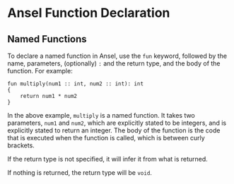 # Ansel Function Declaration

## Named Functions

To declare a named function in Ansel, use the `fun` keyword, followed by the name, parameters, (optionally) `:` and the return type, and the body of the function. For example:

```ansel
fun multiply(num1 :: int, num2 :: int): int 
{
    return num1 * num2
}
```

In the above example, `multiply` is a named function. It takes two parameters, `num1` and `num2`, which are explicitly stated to be integers, and is explicitly stated to return an integer. The body of the function is the code that is executed when the function is called, which is between curly brackets.

If the return type is not specified, it will infer it from what is returned.

If nothing is returned, the return type will be `void`.

